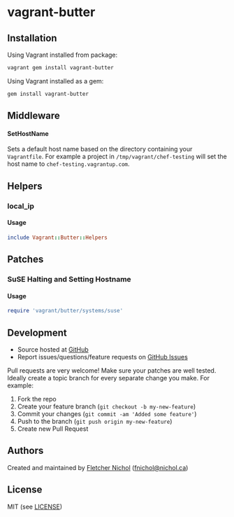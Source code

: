 # <a name="title"></a> vagrant-butter

## <a name="installation"></a> Installation

Using Vagrant installed from package:

```sh
vagrant gem install vagrant-butter
```

Using Vagrant installed as a gem:

```sh
gem install vagrant-butter
```

## <a name="middleware"></a> Middleware

#### <a name="middleware-sethostname"></a> SetHostName

Sets a default host name based on the directory containing your
`Vagrantfile`. For example a project in `/tmp/vagrant/chef-testing`
will set the host name to `chef-testing.vagrantup.com`.

## <a name="helpers"></a> Helpers

### <a name="helpers-localip"></a> local_ip

#### Usage

```ruby
include Vagrant::Butter::Helpers
```

## <a name="patches"></a> Patches

### <a name="patches-suse"></a> SuSE Halting and Setting Hostname

#### Usage

```ruby
require 'vagrant/butter/systems/suse'
```

## <a name="development"></a> Development

* Source hosted at [GitHub][repo]
* Report issues/questions/feature requests on [GitHub Issues][issues]

Pull requests are very welcome! Make sure your patches are well tested.
Ideally create a topic branch for every separate change you make. For
example:

1. Fork the repo
2. Create your feature branch (`git checkout -b my-new-feature`)
3. Commit your changes (`git commit -am 'Added some feature'`)
4. Push to the branch (`git push origin my-new-feature`)
5. Create new Pull Request

## <a name="authors"></a> Authors

Created and maintained by [Fletcher Nichol][fnichol] (<fnichol@nichol.ca>)

## <a name="license"></a> License

MIT (see [LICENSE][license])

[license]:      https://github.com/fnichol/vagrant-butter/blob/master/LICENSE
[fnichol]:      https://github.com/fnichol
[repo]:         https://github.com/fnichol/vagrant-butter
[issues]:       https://github.com/fnichol/vagrant-butter/issues
[contributors]: https://github.com/fnichol/vagrant-butter/contributors

